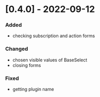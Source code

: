 # [0.4.0] - 2022-09-12

### Added
- checking subscription and action forms

### Changed
- chosen visible values of BaseSelect
- closing forms

### Fixed
- getting plugin name

